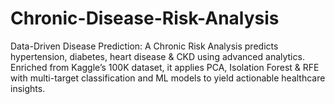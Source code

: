# Chronic-Disease-Risk-Analysis
Data-Driven Disease Prediction: A Chronic Risk Analysis predicts hypertension, diabetes, heart disease &amp; CKD using advanced analytics. Enriched from Kaggle’s 100K dataset, it applies PCA, Isolation Forest &amp; RFE with multi-target classification and ML models to yield actionable healthcare insights.
